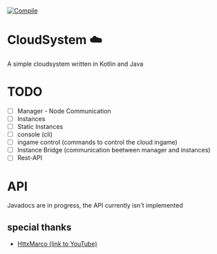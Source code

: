 [![Compile](https://github.com/DinoMarlir/cloudsystem-v2/actions/workflows/gradle.yml/badge.svg)](https://github.com/DinoMarlir/cloudsystem-v2/actions/workflows/gradle.yml)
# CloudSystem ☁️
A simple cloudsystem written in Kotlin and Java

# TODO
- [ ] Manager - Node Communication
- [ ] Instances
- [ ] Static Instances
- [ ] console (cli)
- [ ] ingame control (commands to control the cloud ingame)
- [ ] Instance Bridge (communication beetween manager and instances)
- [ ] Rest-API

# API
Javadocs are in progress, the API currently isn't implemented

## special thanks
- [HttxMarco (link to YouTube)](https://youtube.com/@HttxMarco)